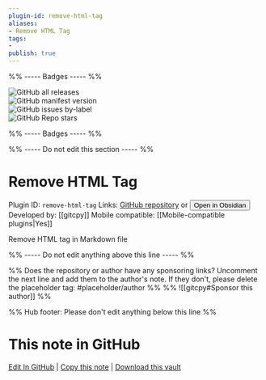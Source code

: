 ```yaml
---
plugin-id: remove-html-tag
aliases:
- Remove HTML Tag
tags: 
- 
publish: true
---
```


%% ----- Badges ----- %%

![GitHub all releases](https://img.shields.io/github/downloads/gitcpy/obsidian-remove-html-tag/total?color=573E7A&logo=github&style=for-the-badge)   
![GitHub manifest version](https://img.shields.io/github/manifest-json/v/gitcpy/obsidian-remove-html-tag?color=573E7A&logo=github&style=for-the-badge)   
![GitHub issues by-label](https://img.shields.io/github/issues/gitcpy/obsidian-remove-html-tag/help%20wanted?color=573E7A&logo=github&style=for-the-badge)   
![GitHub Repo stars](https://img.shields.io/github/stars/gitcpy/obsidian-remove-html-tag?color=573E7A&logo=github&style=for-the-badge)

%% ----- Badges ----- %%

%% ----- Do not edit this section ----- %%

# Remove HTML Tag

Plugin ID: `remove-html-tag`
Links: [GitHub repository](https://github.com/gitcpy/obsidian-remove-html-tag) or [<button id=HH>Open in Obsidian</button>](obsidian://show-plugin?id=remove-html-tag)
Developed by: [[gitcpy]]
Mobile compatible: [[Mobile-compatible plugins|Yes]]

Remove HTML tag in Markdown file

%% ----- Do not edit anything above this line ----- %% 

%% Does the repository or author have any sponsoring links? Uncomment the next line and add them to the author's note. If they don't, please delete the placeholder tag: #placeholder/author %%
%% ![[gitcpy#Sponsor this author]] %%

%% Hub footer: Please don't edit anything below this line %%

# This note in GitHub

<span class="git-footer">[Edit In GitHub](https://github.dev/obsidian-community/obsidian-hub/blob/main/02%20-%20Community%20Expansions/02.05%20All%20Community%20Expansions/Plugins/remove-html-tag.md "git-hub-edit-note") | [Copy this note](https://raw.githubusercontent.com/obsidian-community/obsidian-hub/main/02%20-%20Community%20Expansions/02.05%20All%20Community%20Expansions/Plugins/remove-html-tag.md "git-hub-copy-note") | [Download this vault](https://github.com/obsidian-community/obsidian-hub/archive/refs/heads/main.zip "git-hub-download-vault") </span>
